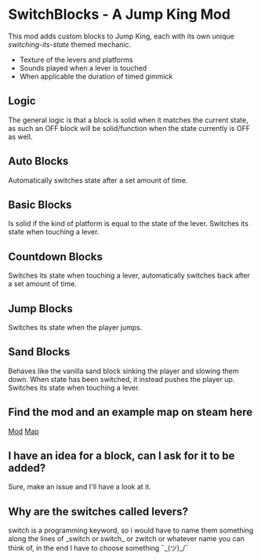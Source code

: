 # SwitchBlocks - A Jump King Mod

This mod adds custom blocks to Jump King, each with its own unique *switching-its-state* themed mechanic.
- Texture of the levers and platforms
- Sounds played when a lever is touched
- When applicable the duration of timed gimmick

## Logic
The general logic is that a block is solid when it matches the current state, as such an OFF block will be solid/function when the state currently is OFF as well.

## Auto Blocks
Automatically switches state after a set amount of time.

## Basic Blocks
Is solid if the kind of platform is equal to the state of the lever.
Switches its state when touching a lever.

## Countdown Blocks
Switches its state when touching a lever, automatically switches back after a set amount of time.

## Jump Blocks
Switches its state when the player jumps.

## Sand Blocks
Behaves like the vanilla sand block sinking the player and slowing them down. When state has been switched, it instead pushes the player up.
Switches its state when touching a lever.

## Find the mod and an example map on steam here
[Mod](https://steamcommunity.com/sharedfiles/filedetails/?id=3188962826)
[Map](https://steamcommunity.com/sharedfiles/filedetails/?id=3175561853)

## I have an idea for a block, can I ask for it to be added?
Sure, make an issue and I'll have a look at it.

## Why are the switches called levers?
switch is a programming keyword, so i would have to name them something along the lines of \_switch or switch\_ or zwitch or whatever name you can think of, in the end I have to choose something ¯\_(ツ)_/¯

